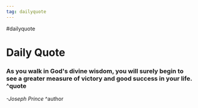 ```yaml
---
tag: dailyquote
---
```


#dailyquote

# Daily Quote

### As you walk in God's divine wisdom, you will surely begin to see a greater measure of victory and good success in your life. ^quote
*-Joseph Prince* ^author
